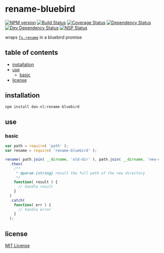 # rename-bluebird
[![NPM version][npm-image]][npm-url] [![Build Status][travis-image]][travis-url] [![Coverage Status][coveralls-image]][coveralls-url] [![Dependency Status][david-dm-image]][david-dm-url] [![Dev Dependency Status][david-dm-dev-image]][david-dm-dev-url] [![NSP Status][nsp-image]][nsp-url]

wraps [`fs.rename`][fs-rename-url] in a bluebird promise

## table of contents
* [installation](#installation)
* [use](#use)
    * [basic](#basic)
* [license](#license)

## installation
```javascript
npm install dan-nl/rename-bluebird
```

## use
### basic
```javascript
var path = require( 'path' );
var rename = require( 'rename-bluebird' );

rename( path.join( __dirname, 'old-dir' ), path.join( __dirname, 'new-dir' ) )
  .then(
    /**
     * @param {string} result the full path of the new directory
     */
    function( result ) {
      // handle result
    }
  )
  .catch(
    function( err ) {
      // handle error
    }
  );
```

## license
[MIT License][mit-license]

[coveralls-image]: https://coveralls.io/repos/github/dan-nl/rename-bluebird/badge.svg?branch=master
[coveralls-url]: https://coveralls.io/github/dan-nl/rename-bluebird?branch=master
[david-dm-image]: https://david-dm.org/dan-nl/rename-bluebird.svg
[david-dm-url]: https://david-dm.org/dan-nl/rename-bluebird
[david-dm-dev-image]: https://david-dm.org/dan-nl/rename-bluebird/dev-status.svg
[david-dm-dev-url]: https://david-dm.org/dan-nl/rename-bluebird?type=dev
[fs-rename-url]: https://nodejs.org/api/fs.html#fs_fs_rename_oldpath_newpath_callback
[mit-license]: https://raw.githubusercontent.com/dan-nl/rename-bluebird/master/license.txt
[npm-image]: https://img.shields.io/npm/v/rename-bluebird.svg
[npm-url]: https://www.npmjs.com/package/rename-bluebird
[nsp-image]: https://nodesecurity.io/orgs/{organization}/projects/{nsp-project-id}/badge
[nsp-url]: https://nodesecurity.io/orgs/{organization}/projects/{nsp-project-id}
[travis-image]: https://travis-ci.org/dan-nl/rename-bluebird.svg?branch=master
[travis-url]: https://travis-ci.org/dan-nl/rename-bluebird
